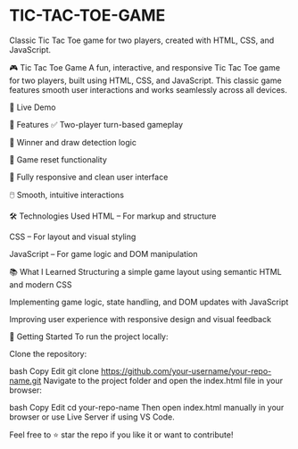 # TIC-TAC-TOE-GAME
Classic Tic Tac Toe game for two players, created with HTML, CSS, and JavaScript.

🎮 Tic Tac Toe Game
A fun, interactive, and responsive Tic Tac Toe game for two players, built using HTML, CSS, and JavaScript. This classic game features smooth user interactions and works seamlessly across all devices.

🔗 Live Demo

📌 Features
✅ Two-player turn-based gameplay

🧠 Winner and draw detection logic

🔁 Game reset functionality

📱 Fully responsive and clean user interface

🖱️ Smooth, intuitive interactions

🛠️ Technologies Used
HTML – For markup and structure

CSS – For layout and visual styling

JavaScript – For game logic and DOM manipulation

📚 What I Learned
Structuring a simple game layout using semantic HTML and modern CSS

Implementing game logic, state handling, and DOM updates with JavaScript

Improving user experience with responsive design and visual feedback

🚀 Getting Started
To run the project locally:

Clone the repository:

bash
Copy
Edit
git clone https://github.com/your-username/your-repo-name.git
Navigate to the project folder and open the index.html file in your browser:

bash
Copy
Edit
cd your-repo-name
Then open index.html manually in your browser or use Live Server if using VS Code.

Feel free to ⭐️ star the repo if you like it or want to contribute!

